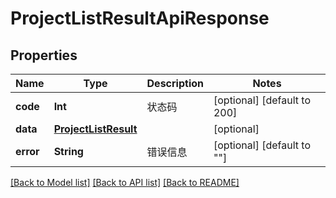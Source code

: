 # ProjectListResultApiResponse

## Properties
Name | Type | Description | Notes
------------ | ------------- | ------------- | -------------
**code** | **Int** | 状态码 | [optional] [default to 200]
**data** | [**ProjectListResult**](ProjectListResult.md) |  | [optional] 
**error** | **String** | 错误信息 | [optional] [default to ""]

[[Back to Model list]](../README.md#documentation-for-models) [[Back to API list]](../README.md#documentation-for-api-endpoints) [[Back to README]](../README.md)


